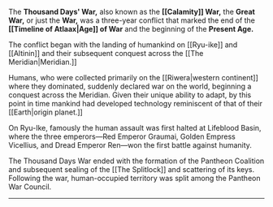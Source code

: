 The **Thousand Days' War,** also known as the **[[Calamity]] War,** the **Great War,** or just the **War,** was a three-year conflict that marked the end of the **[[Timeline of Atlaax|Age]] of War** and the beginning of the **Present Age.**

The conflict began with the landing of humankind on [[Ryu-ike]] and [[Altinin]] and their subsequent conquest across the [[The Meridian|Meridian.]]

Humans, who were collected primarily on the [[Riwera|western continent]] where they dominated, suddenly declared war on the world, beginning a conquest across the Meridian. Given their unique ability to adapt, by this point in time mankind had developed technology reminiscent of that of their [[Earth|origin planet.]]

On Ryu-Ike, famously the human assault was first halted at Lifeblood Basin, where the three emperors—Red Emperor Graumai, Golden Empress Vicellius, and Dread Emperor Ren—won the first battle against humanity.

The Thousand Days War ended with the formation of the Pantheon Coalition and subsequent sealing of the [[The Splitlock]] and scattering of its keys. Following the war, human-occupied territory was split among the Pantheon War Council.

---
